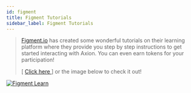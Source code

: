 ```yaml
---
id: figment
title: Figment Tutorials
sidebar_label: Figment Tutorials
---
```


> [Figment.io](https://learn.figment.io/pathways/near-pathway) has created some wonderful tutorials on their learning platform where they provide you step by step instructions to get started interacting with Axion. You can even earn tokens for your participation! 
>
> [ [Click here ](https://learn.figment.io/pathways/near-pathway)] or the image below to check it out!

[![Figment Learn](/docs/assets/figment-learn-color.png)](https://learn.figment.io/pathways/near-pathway)
